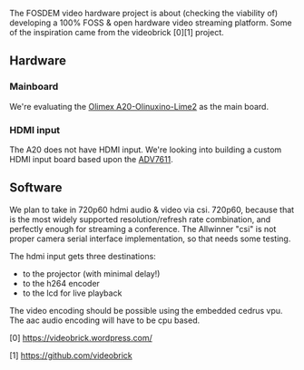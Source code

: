 The FOSDEM video hardware project is about (checking the viability of) developing a 100% FOSS & open hardware video streaming platform. Some of the inspiration came from the videobrick [0][1] project.

## Hardware
### Mainboard
We're evaluating the [Olimex A20-Olinuxino-Lime2](https://www.olimex.com/Products/OLinuXino/A20/A20-OLinuXino-LIME2/) as the main board.

### HDMI input
The A20 does not have HDMI input. We're looking into building a custom HDMI input board based upon the [ADV7611](https://www.analog.com/en/products/adv7611.html).

## Software
We plan to take in 720p60 hdmi audio & video via csi. 720p60, because that is the most widely supported resolution/refresh rate combination, and perfectly enough for streaming a conference. The Allwinner "csi" is not proper camera serial interface implementation, so that needs some testing.

The hdmi input gets three destinations:
 * to the projector (with minimal delay!)
 * to the h264 encoder
 * to the lcd for live playback 
 
The video encoding should be possible using the embedded cedrus vpu. The aac audio encoding will have to be cpu based.
    

[0] https://videobrick.wordpress.com/

[1] https://github.com/videobrick
